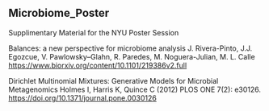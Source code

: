 ## Microbiome_Poster
Supplimentary Material for the NYU Poster Session

Balances: a new perspective for microbiome analysis
J. Rivera-Pinto, J.J. Egozcue, V. Pawlowsky–Glahn, R. Paredes, M. Noguera-Julian, M. L. Calle
https://www.biorxiv.org/content/10.1101/219386v2.full

Dirichlet Multinomial Mixtures: Generative Models for Microbial Metagenomics
Holmes I, Harris K, Quince C (2012) PLOS ONE 7(2): e30126. 
https://doi.org/10.1371/journal.pone.0030126
